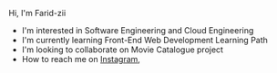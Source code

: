  Hi, I'm Farid-zii
 - I'm interested in Software Engineering and Cloud Engineering 
 - I'm currently learning Front-End Web Development Learning Path
 - I'm looking to collaborate on Movie Catalogue project
 - How to reach me on 
<a href="https://www.instagram.com/alfrdzi_fnda/" target="_blank">Instagram</a>, 
 
<!---
nurrizkiap/nurrizkiap is a ✨ special ✨ repository because its `README.md` (this file) appears on your GitHub profile.
You can click the Preview link to take a look at your changes.
--->
